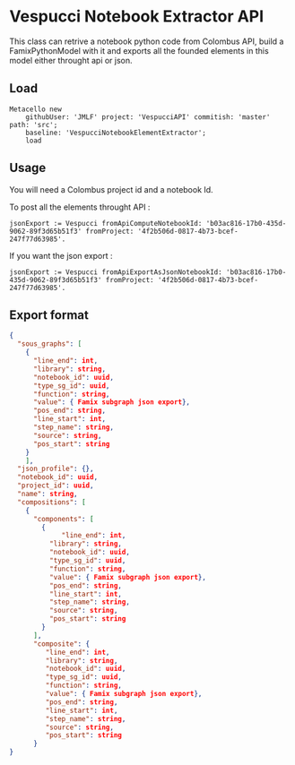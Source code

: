 # Vespucci Notebook Extractor API

This class can retrive a notebook python code from Colombus API, build a FamixPythonModel with it and exports all the founded elements in this model either throught api or json.  

## Load 

```smalltalk
Metacello new
    githubUser: 'JMLF' project: 'VespucciAPI' commitish: 'master' path: 'src';
    baseline: 'VespucciNotebookElementExtractor';
    load
```

## Usage 
You will need a Colombus project id and a notebook Id.

To post all the elements throught API :
```lsmalltalk
jsonExport := Vespucci fromApiComputeNotebookId: 'b03ac816-17b0-435d-9062-89f3d65b51f3' fromProject: '4f2b506d-0817-4b73-bcef-247f77d63985'. 
```

If you want the json export :
```smalltalk
jsonExport := Vespucci fromApiExportAsJsonNotebookId: 'b03ac816-17b0-435d-9062-89f3d65b51f3' fromProject: '4f2b506d-0817-4b73-bcef-247f77d63985'.
```

## Export format 
```json
{
  "sous_graphs": [
	{
      "line_end": int,
      "library": string,
      "notebook_id": uuid,
      "type_sg_id": uuid,
      "function": string,
      "value": { Famix subgraph json export},
      "pos_end": string,
      "line_start": int,
      "step_name": string,
      "source": string,
      "pos_start": string
    }
	],
  "json_profile": {},
  "notebook_id": uuid,
  "project_id": uuid,
  "name": string,
  "compositions": [
    {
      "components": [
        {
      		 "line_end": int,
          "library": string,
          "notebook_id": uuid,
          "type_sg_id": uuid,
          "function": string,
          "value": { Famix subgraph json export},
          "pos_end": string,
          "line_start": int,
          "step_name": string,
          "source": string,
          "pos_start": string
        }
      ],
      "composite": {
         "line_end": int,
         "library": string,
         "notebook_id": uuid,
         "type_sg_id": uuid,
         "function": string,
         "value": { Famix subgraph json export},
         "pos_end": string,
         "line_start": int,
         "step_name": string,
         "source": string,
         "pos_start": string
      }
}
```


